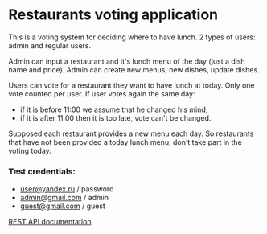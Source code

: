 Restaurants voting application
===============================

This is a voting system for deciding where to have lunch.
2 types of users: admin and regular users. 

Admin can input a restaurant and it's lunch menu of the day (just a dish name and price).
Admin can create new menus, new dishes, update dishes. 

Users can vote for a restaurant they want to have lunch at today.
Only one vote counted per user.
If user votes again the same day:
- if it is before 11:00 we assume that he changed his mind;
- if it is after 11:00 then it is too late, vote can't be changed.

Supposed each restaurant provides a new menu each day. So restaurants that have not been
provided a today lunch menu, don't take part in the voting today.

### Test credentials:
- user@yandex.ru / password
- admin@gmail.com / admin
- guest@gmail.com / guest


[REST API documentation](http://localhost:8090/swagger-ui/index.html)